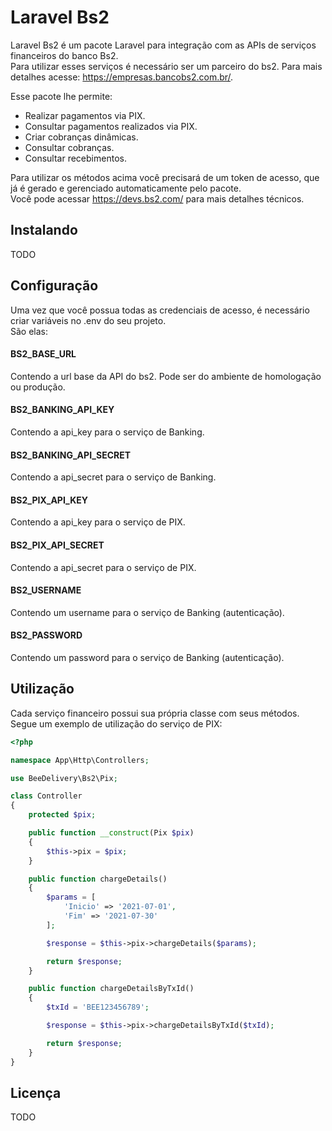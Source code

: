 # Laravel Bs2

Laravel Bs2 é um pacote Laravel para integração com as APIs de serviços financeiros do banco Bs2.
<br>
Para utilizar esses serviços é necessário ser um parceiro do bs2. Para mais detalhes acesse: <https://empresas.bancobs2.com.br/>.

Esse pacote lhe permite:
- Realizar pagamentos via PIX.
- Consultar pagamentos realizados via PIX.
- Criar cobranças dinâmicas.
- Consultar cobranças.
- Consultar recebimentos.

Para utilizar os métodos acima você precisará de um token de acesso, que já é gerado e gerenciado automaticamente pelo pacote.
<br>
Você pode acessar <https://devs.bs2.com/> para mais detalhes técnicos.

## Instalando
TODO

## Configuração
Uma vez que você possua todas as credenciais de acesso, é necessário criar variáveis no .env do seu projeto.
<br>
São elas:

#### BS2_BASE_URL
Contendo a url base da API do bs2. Pode ser do ambiente de homologação ou produção.

#### BS2_BANKING_API_KEY
Contendo a api_key para o serviço de Banking.

#### BS2_BANKING_API_SECRET
Contendo a api_secret para o serviço de Banking.

#### BS2_PIX_API_KEY
Contendo a api_key para o serviço de PIX.

#### BS2_PIX_API_SECRET
Contendo a api_secret para o serviço de PIX.

#### BS2_USERNAME
Contendo um username para o serviço de Banking (autenticação).

#### BS2_PASSWORD
Contendo um password para o serviço de Banking (autenticação).

## Utilização
Cada serviço financeiro possui sua própria classe com seus métodos.
<br>
Segue um exemplo de utilização do serviço de PIX:

```php
<?php

namespace App\Http\Controllers;

use BeeDelivery\Bs2\Pix;

class Controller
{
    protected $pix;

    public function __construct(Pix $pix)
    {
        $this->pix = $pix;
    }

    public function chargeDetails()
    {
        $params = [
            'Inicio' => '2021-07-01',
            'Fim' => '2021-07-30'
        ];

        $response = $this->pix->chargeDetails($params);

        return $response;
    }

    public function chargeDetailsByTxId()
    {
        $txId = 'BEE123456789';

        $response = $this->pix->chargeDetailsByTxId($txId);

        return $response;
    }
}
```

## Licença
TODO
